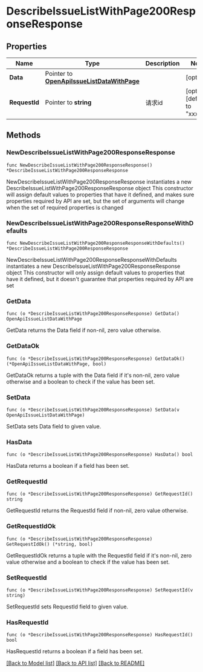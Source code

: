 # DescribeIssueListWithPage200ResponseResponse

## Properties

Name | Type | Description | Notes
------------ | ------------- | ------------- | -------------
**Data** | Pointer to [**OpenApiIssueListDataWithPage**](OpenApiIssueListDataWithPage.md) |  | [optional] 
**RequestId** | Pointer to **string** | 请求id | [optional] [default to "xxxxx"]

## Methods

### NewDescribeIssueListWithPage200ResponseResponse

`func NewDescribeIssueListWithPage200ResponseResponse() *DescribeIssueListWithPage200ResponseResponse`

NewDescribeIssueListWithPage200ResponseResponse instantiates a new DescribeIssueListWithPage200ResponseResponse object
This constructor will assign default values to properties that have it defined,
and makes sure properties required by API are set, but the set of arguments
will change when the set of required properties is changed

### NewDescribeIssueListWithPage200ResponseResponseWithDefaults

`func NewDescribeIssueListWithPage200ResponseResponseWithDefaults() *DescribeIssueListWithPage200ResponseResponse`

NewDescribeIssueListWithPage200ResponseResponseWithDefaults instantiates a new DescribeIssueListWithPage200ResponseResponse object
This constructor will only assign default values to properties that have it defined,
but it doesn't guarantee that properties required by API are set

### GetData

`func (o *DescribeIssueListWithPage200ResponseResponse) GetData() OpenApiIssueListDataWithPage`

GetData returns the Data field if non-nil, zero value otherwise.

### GetDataOk

`func (o *DescribeIssueListWithPage200ResponseResponse) GetDataOk() (*OpenApiIssueListDataWithPage, bool)`

GetDataOk returns a tuple with the Data field if it's non-nil, zero value otherwise
and a boolean to check if the value has been set.

### SetData

`func (o *DescribeIssueListWithPage200ResponseResponse) SetData(v OpenApiIssueListDataWithPage)`

SetData sets Data field to given value.

### HasData

`func (o *DescribeIssueListWithPage200ResponseResponse) HasData() bool`

HasData returns a boolean if a field has been set.

### GetRequestId

`func (o *DescribeIssueListWithPage200ResponseResponse) GetRequestId() string`

GetRequestId returns the RequestId field if non-nil, zero value otherwise.

### GetRequestIdOk

`func (o *DescribeIssueListWithPage200ResponseResponse) GetRequestIdOk() (*string, bool)`

GetRequestIdOk returns a tuple with the RequestId field if it's non-nil, zero value otherwise
and a boolean to check if the value has been set.

### SetRequestId

`func (o *DescribeIssueListWithPage200ResponseResponse) SetRequestId(v string)`

SetRequestId sets RequestId field to given value.

### HasRequestId

`func (o *DescribeIssueListWithPage200ResponseResponse) HasRequestId() bool`

HasRequestId returns a boolean if a field has been set.


[[Back to Model list]](../README.md#documentation-for-models) [[Back to API list]](../README.md#documentation-for-api-endpoints) [[Back to README]](../README.md)


